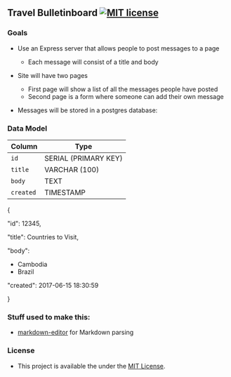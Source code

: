## Travel Bulletinboard [![MIT license](https://img.shields.io/badge/license-MIT-blue.svg)](https://raw.githubusercontent.com/samirdhebar/travel_bulletinboard_express/master/LICENSE.md)

### Goals

* Use an Express server that allows people to post messages to a page
	* Each message will consist of a title and body

* Site will have two pages
	* First page will show a list of all the messages people have posted
	* Second page is a form where someone can add their own message

* Messages will be stored in a postgres database:

### Data Model
| Column   | Type                 |
|----------|----------------------|
|`id`      | SERIAL (PRIMARY KEY) |
|`title`| VARCHAR (100)   |
|`body`   | TEXT              |
|`created`   | TIMESTAMP              |

{


  "id": 12345,

  "title": Countries to Visit,

  "body":
  * Cambodia
  * Brazil

  "created": 2017-06-15 18:30:59

  }

### Stuff used to make this:

 * [markdown-editor](https://jbt.github.io/markdown-editor/) for Markdown parsing

### License
 * This project is available the under the [MIT License](https://github.com/samirdhebar/travel_bulletinboard_express/blob/master/LICENSE.md).
